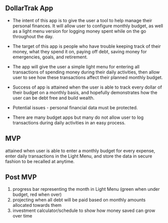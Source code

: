 DollarTrak App
--------------

* The intent of this app is to give the user a tool to help manage their personal finances. It will allow user to configure monthly budget, as well as a light menu version for logging money spent while on the go throughout the day.  

* The target of this app is people who have trouble keeping track of their money, what they spend it on, paying off debt, saving money for emergencies, goals, and retirement.

* The app will give the user a simple light menu for entering all transactions of spending money during their daily activities, then allow user to see how these transactions affect their planned monthly budget.

* Success of app is attained when the user is able to track every dollar of their budget on a monthly basis, and hopefully demonstrates how the user can be debt free and build wealth.

* Potential issues - personal financial data must be protected.

* There are many budget apps but many do not allow user to log transactions during daily activities in an easy process.

## MVP ##
 attained when user is able to enter a monthly budget for every expense, enter daily transactions in the Light    Menu, and store the data in secure fashion to be recalled at anytime.

## Post MVP ##
<ol>
<li>progress bar representing the month in Light Menu (green when under budget, red when over)</li>
<li>projecting when all debt will be paid based on monthly amounts allocated towards them</li>
<li>investment calculator/schedule to show how money saved can grow over time</li>
</ol>
